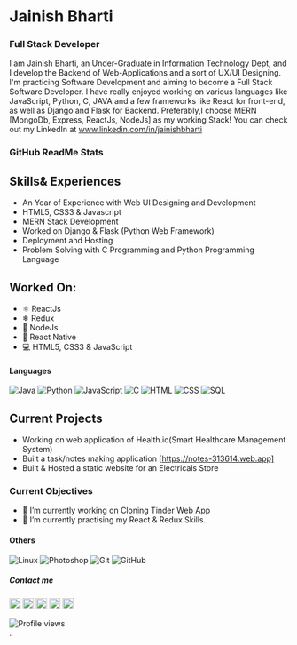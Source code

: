 # Jainish Bharti
### Full Stack Developer

I am Jainish Bharti, an Under-Graduate in Information Technology Dept, and I develop the Backend of Web-Applications and a sort of UX/UI Designing. 
I'm practicing Software Development and aiming to become a Full Stack Software Developer. 
I have really enjoyed working on various languages like JavaScript, Python, C, JAVA and a few frameworks like React for front-end, as well as Django and Flask for Backend. Preferably,I choose MERN [MongoDb, Express, ReactJs, NodeJs] as my working Stack! 
You can check out my LinkedIn at www.linkedin.com/in/jainishbharti

### GitHub ReadMe Stats

<!-- ![GitHub stats](https://github-readme-stats.vercel.app/api?username=jainishbharti05&theme=radical&show_icons=true)  -->

## Skills& Experiences
- An Year of Experience with Web UI Designing and Development
- HTML5, CSS3 & Javascript
- MERN Stack Development
- Worked on Django & Flask (Python Web Framework)
- Deployment and Hosting
- Problem Solving with C Programming and Python Programming Language

## Worked On: 
- ⚛ ReactJs
- ❄ Redux
- 🔗 NodeJs
- 📲 React Native
- 💻 HTML5, CSS3 & JavaScript


<!-- ## Top Languages -->
#### Languages 
![Java](https://img.shields.io/badge/-Java-05122A?style=flat&logo=Java&logoColor=FFA518)
![Python](https://img.shields.io/badge/-Python-05122A?style=flat&logo=python)
![JavaScript](https://img.shields.io/badge/-JavaScript-05122A?style=flat&logo=javascript)
![C](https://img.shields.io/badge/-C-05122A?style=flat&logo=C&logoColor=A8B9CC)
![HTML](https://img.shields.io/badge/-HTML-05122A?style=flat&logo=HTML5)
![CSS](https://img.shields.io/badge/-CSS-05122A?style=flat&logo=CSS3&logoColor=1572B6)
![SQL](https://img.shields.io/badge/-SQL-000?&logo=MySQL)

<!-- [![Top Langs](https://github-readme-stats.vercel.app/api/top-langs/?username=jainishbharti05&layout=compact&theme=radical)](https://github.com/anuraghazra/github-readme-stats) -->


## Current Projects
 - Working on web application of Health.io(Smart Healthcare Management System)
 - Built a task/notes making application [https://notes-313614.web.app]
 - Built & Hosted a static website for an Electricals Store

### Current Objectives
- 🔭 I’m currently working on Cloning Tinder Web App 
- 🌱 I’m currently practising my React & Redux Skills.

#### Others
![Linux](https://img.shields.io/badge/-Linux-000?&logo=Linux)
![Photoshop](https://img.shields.io/badge/-Photoshop-05122A?style=flat&logo=photoshop)
![Git](https://img.shields.io/badge/-Git-05122A?style=flat&logo=git)
![GitHub](https://img.shields.io/badge/-GitHub-05122A?style=flat&logo=github)

##### Contact me

[<img src='https://cdn.jsdelivr.net/npm/simple-icons@3.0.1/icons/github.svg' alt='github' height='20'>](https://github.com/jainishbharti05)       [<img src='https://cdn.jsdelivr.net/npm/simple-icons@3.0.1/icons/linkedin.svg' alt='linkedin' height='20'>](https://www.linkedin.com/in/jainishbharti/)       [<img src='https://cdn.jsdelivr.net/npm/simple-icons@3.0.1/icons/facebook.svg' alt='facebook' height='20'>](https://www.facebook.com/jainish.bharti)        [<img src='https://cdn.jsdelivr.net/npm/simple-icons@3.0.1/icons/instagram.svg' alt='instagram' height='20'>](https://www.instagram.com/jainish_thinks/)       [<img src='https://cdn.jsdelivr.net/npm/simple-icons@3.0.1/icons/twitter.svg' alt='twitter' height='20'>](https://twitter.com/jainishharti05)  




   

![Profile views](https://gpvc.arturio.dev/jainishbharti05)  
. 





